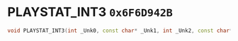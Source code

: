 # PLAYSTAT_INT3 `0x6F6D942B`

```cpp
void PLAYSTAT_INT3(int _Unk0, const char* _Unk1, int _Unk2, const char* _Unk3, int _Unk4, const char* _Unk5, int _Unk6);
```